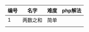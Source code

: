 |编号   | 名字                | 难度               | php解法         |
|-------|-------------------|--------------------|-----------------|
|1|两数之和|简单||
||||











